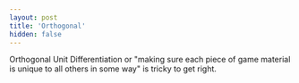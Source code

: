 ```yaml
---
layout: post
title: 'Orthogonal'
hidden: false
---
```


Orthogonal Unit Differentiation or "making sure each piece of game material is unique to all others in some way" is tricky to get right.
